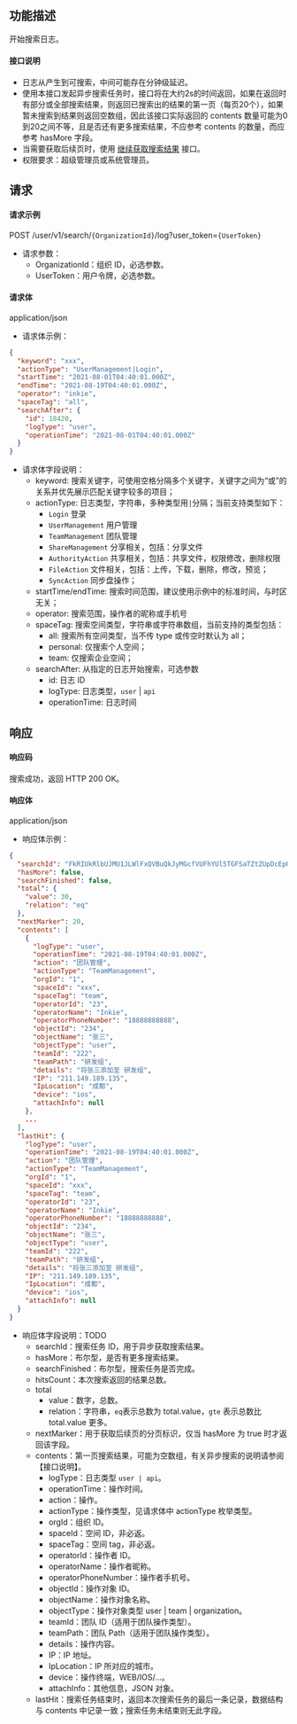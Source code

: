 ## 功能描述

开始搜索日志。

#### 接口说明

- 日志从产生到可搜索，中间可能存在分钟级延迟。
- 使用本接口发起异步搜索任务时，接口将在大约2s的时间返回，如果在返回时有部分或全部搜索结果，则返回已搜索出的结果的第一页（每页20个），如果暂未搜索到结果则返回空数组，因此该接口实际返回的 contents 数量可能为0到20之间不等，且是否还有更多搜索结果，不应参考 contents 的数量，而应参考 hasMore 字段。
- 当需要获取后续页时，使用 [继续获取搜索结果](https://cloud.tencent.com/document/product/1339/71108) 接口。
- 权限要求：超级管理员或系统管理员。


## 请求

#### 请求示例

POST /user/v1/search/`{OrganizationId}`/log?user_token=`{UserToken}`

- 请求参数：
  - OrganizationId：组织 ID，必选参数。
  - UserToken：用户令牌，必选参数。
  
#### 请求体

application/json

- 请求体示例：

```json
{
  "keyword": "xxx",
  "actionType": "UserManagement|Login",
  "startTime": "2021-08-01T04:40:01.000Z",
  "endTime": "2021-08-19T04:40:01.000Z",
  "operator": "inkie",
  "spaceTag": "all",
  "searchAfter": {
    "id": 18420,
    "logType": "user",
    "operationTime": "2021-08-01T04:40:01.000Z"
  }
}
```

- 请求体字段说明：
  - keyword: 搜索关键字，可使用空格分隔多个关键字，关键字之间为“或”的关系并优先展示匹配关键字较多的项目；
  - actionType: 日志类型，字符串，多种类型用`|`分隔；当前支持类型如下：
    - `Login` 登录
    - `UserManagement` 用户管理
    - `TeamManagement` 团队管理
    - `ShareManagement` 分享相关，包括：分享文件
    - `AuthorityAction` 共享相关，包括：共享文件，权限修改，删除权限
    - `FileAction` 文件相关，包括：上传，下载，删除，修改，预览；
    - `SyncAction` 同步盘操作；
  - startTime/endTime: 搜索时间范围，建议使用示例中的标准时间，与时区无关；
  - operator: 搜索范围，操作者的昵称或手机号
  - spaceTag: 搜索空间类型，字符串或字符串数组，当前支持的类型包括：
    - all: 搜索所有空间类型，当不传 type 或传空时默认为 all；
    - personal: 仅搜索个人空间；
    - team: 仅搜索企业空间；
  - searchAfter: 从指定的日志开始搜索，可选参数
    - id: 日志 ID
    - logType: 日志类型，`user` | `api`
    - operationTime: 日志时间

## 响应

#### 响应码

搜索成功，返回 HTTP 200 OK。

#### 响应体

application/json

- 响应体示例：

```json
{
  "searchId": "FkRIUkRlbUJMU1JLWlFxQVBuQkJyMGcfVUFhYUl5TGFSaTZtZUpDcEpUcEtxdzoxNDYzMTMyOQ==",
  "hasMore": false,
  "searchFinished": false,
  "total": {
    "value": 30,
    "relation": "eq"
  },
  "nextMarker": 20,
  "contents": [
    {
      "logType": "user",
      "operationTime": "2021-08-19T04:40:01.000Z",
      "action": "团队管理",
      "actionType": "TeamManagement",
      "orgId": "1",
      "spaceId": "xxx",
      "spaceTag": "team",
      "operatorId": "23",
      "operatorName": "Inkie",
      "operatorPhoneNumber": "18888888888",
      "objectId": "234",
      "objectName": "张三",
      "objectType": "user",
      "teamId": "222",
      "teamPath": "研发组",
      "details": "将张三添加至 研发组",
      "IP": "211.149.189.135",
      "IpLocation": "成都",
      "device": "ios",
      "attachInfo": null
    },
    ...
  ],
  "lastHit": {
    "logType": "user",
    "operationTime": "2021-08-19T04:40:01.000Z",
    "action": "团队管理",
    "actionType": "TeamManagement",
    "orgId": "1",
    "spaceId": "xxx",
    "spaceTag": "team",
    "operatorId": "23",
    "operatorName": "Inkie",
    "operatorPhoneNumber": "18888888888",
    "objectId": "234",
    "objectName": "张三",
    "objectType": "user",
    "teamId": "222",
    "teamPath": "研发组",
    "details": "将张三添加至 研发组",
    "IP": "211.149.189.135",
    "IpLocation": "成都",
    "device": "ios",
    "attachInfo": null
  }
}
```

- 响应体字段说明：TODO
  - searchId：搜索任务 ID，用于异步获取搜索结果。
  - hasMore：布尔型，是否有更多搜索结果。
  - searchFinished：布尔型，搜索任务是否完成。
  - hitsCount：本次搜索返回的结果总数。
  - total
    - value：数字，总数。
    - relation：字符串，`eq`表示总数为 total.value，`gte` 表示总数比 total.value 更多。
  - nextMarker：用于获取后续页的分页标识，仅当 hasMore 为 true 时才返回该字段。
  - contents：第一页搜索结果，可能为空数组，有关异步搜索的说明请参阅【接口说明】。
    - logType：日志类型 `user | api`。
    - operationTime：操作时间。
    - action：操作。
    - actionType：操作类型，见请求体中 actionType 枚举类型。
    - orgId：组织 ID。
    - spaceId：空间 ID，非必返。
    - spaceTag：空间 tag，非必返。
    - operatorId：操作者 ID。
    - operatorName：操作者昵称。
    - operatorPhoneNumber：操作者手机号。
    - objectId：操作对象 ID。
    - objectName：操作对象名称。
    - objectType：操作对象类型 user | team | organization。
    - teamId：团队 ID（适用于团队操作类型）。
    - teamPath：团队 Path（适用于团队操作类型）。
    - details：操作内容。
    - IP：IP 地址。
    - IpLocation：IP 所对应的城市。
    - device：操作终端，WEB/IOS/...。
    - attachInfo：其他信息，JSON 对象。
  - lastHit：搜索任务结束时，返回本次搜索任务的最后一条记录，数据结构与 contents 中记录一致；搜索任务未结束则无此字段。
